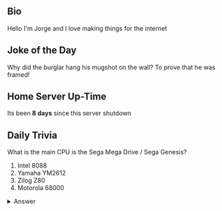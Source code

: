 ## Bio

Hello I'm Jorge and I love making things for the internet

## Joke of the Day

Why did the burglar hang his mugshot on the wall? To prove that he was framed!

## Home Server Up-Time

Its been **8 days** since this server shutdown


## Daily Trivia

What is the main CPU is the Sega Mega Drive / Sega Genesis?
 1. Intel 8088
 2. Yamaha YM2612
 3. Zilog Z80
 4. Motorola 68000

<details>
  <summary>Answer</summary>
  Motorola 68000
</details>
